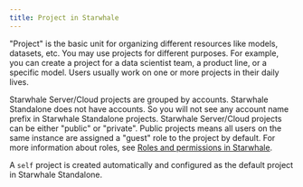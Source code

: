 ```yaml
---
title: Project in Starwhale
---
```


"Project" is the basic unit for organizing different resources like models, datasets, etc. You may use projects for different purposes. For example, you can create a project for a data scientist team, a product line, or a specific model. Users usually work on one or more projects in their daily lives.

Starwhale Server/Cloud projects are grouped by accounts. Starwhale Standalone does not have accounts. So you will not see any account name prefix in Starwhale Standalone projects. Starwhale Server/Cloud projects can be either "public" or "private". Public projects means all users on the same instance are assigned a "guest" role to the project by default. For more information about roles, see [Roles and permissions in Starwhale](roles-permissions).

A `self` project is created automatically and configured as the default project in Starwhale Standalone.
